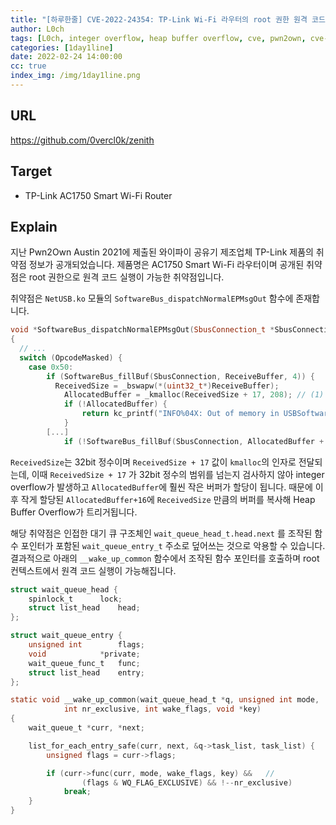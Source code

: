 ```yaml
---
title: "[하루한줄] CVE-2022-24354: TP-Link Wi-Fi 라우터의 root 권한 원격 코드 실행 취약점"
author: L0ch
tags: [L0ch, integer overflow, heap buffer overflow, cve, pwn2own, cve-2022-24354]
categories: [1day1line]
date: 2022-02-24 14:00:00
cc: true
index_img: /img/1day1line.png
---
```


## URL

<https://github.com/0vercl0k/zenith>

## Target

- TP-Link AC1750 Smart Wi-Fi Router

## Explain

지난 Pwn2Own Austin 2021에 제출된 와이파이 공유기 제조업체 TP-Link 제품의 취약점 정보가 공개되었습니다. 제품명은 AC1750 Smart Wi-Fi 라우터이며 공개된 취약점은 root 권한으로 원격 코드 실행이 가능한 취약점입니다.

취약점은 `NetUSB.ko` 모듈의  `SoftwareBus_dispatchNormalEPMsgOut` 함수에 존재합니다.

```cpp
void *SoftwareBus_dispatchNormalEPMsgOut(SbusConnection_t *SbusConnection, char HostCommand, char Opcode)
{
  // ...
  switch (OpcodeMasked) {
    case 0x50:
        if (SoftwareBus_fillBuf(SbusConnection, ReceiveBuffer, 4)) {
          ReceivedSize = _bswapw(*(uint32_t*)ReceiveBuffer);
            AllocatedBuffer = _kmalloc(ReceivedSize + 17, 208); // (1) 
            if (!AllocatedBuffer) {
                return kc_printf("INFO%04X: Out of memory in USBSoftwareBus", 4296);
            }
        [...]
            if (!SoftwareBus_fillBuf(SbusConnection, AllocatedBuffer + 16, ReceivedSize)) // (2)
```

`ReceivedSize`는 32bit 정수이며 `ReceivedSize + 17` 값이 `kmalloc`의 인자로 전달되는데, 이때 `ReceivedSize + 17` 가 32bit 정수의 범위를 넘는지 검사하지 않아 integer overflow가 발생하고 `AllocatedBuffer`에 훨씬 작은 버퍼가 할당이 됩니다. 때문에 이후 작게 할당된 `AllocatedBuffer+16`에  `ReceivedSize` 만큼의 버퍼를 복사해 Heap Buffer Overflow가 트리거됩니다.

해당 취약점은 인접한 대기 큐 구조체인 `wait_queue_head_t.head.next` 를 조작된 함수 포인터가 포함된 `wait_queue_entry_t` 주소로 덮어쓰는 것으로 악용할 수 있습니다. 결과적으로 아래의 `__wake_up_common` 함수에서 조작된 함수 포인터를 호출하며 root 컨텍스트에서 원격 코드 실행이 가능해집니다.

```c
struct wait_queue_head {
	spinlock_t		lock;
	struct list_head	head;
};

struct wait_queue_entry {
	unsigned int		flags;
	void			*private;
	wait_queue_func_t	func;
	struct list_head	entry;
};

static void __wake_up_common(wait_queue_head_t *q, unsigned int mode,
			int nr_exclusive, int wake_flags, void *key)
{
	wait_queue_t *curr, *next;

	list_for_each_entry_safe(curr, next, &q->task_list, task_list) {
		unsigned flags = curr->flags;

		if (curr->func(curr, mode, wake_flags, key) &&   // 
				(flags & WQ_FLAG_EXCLUSIVE) && !--nr_exclusive)
			break;
	}
}
```